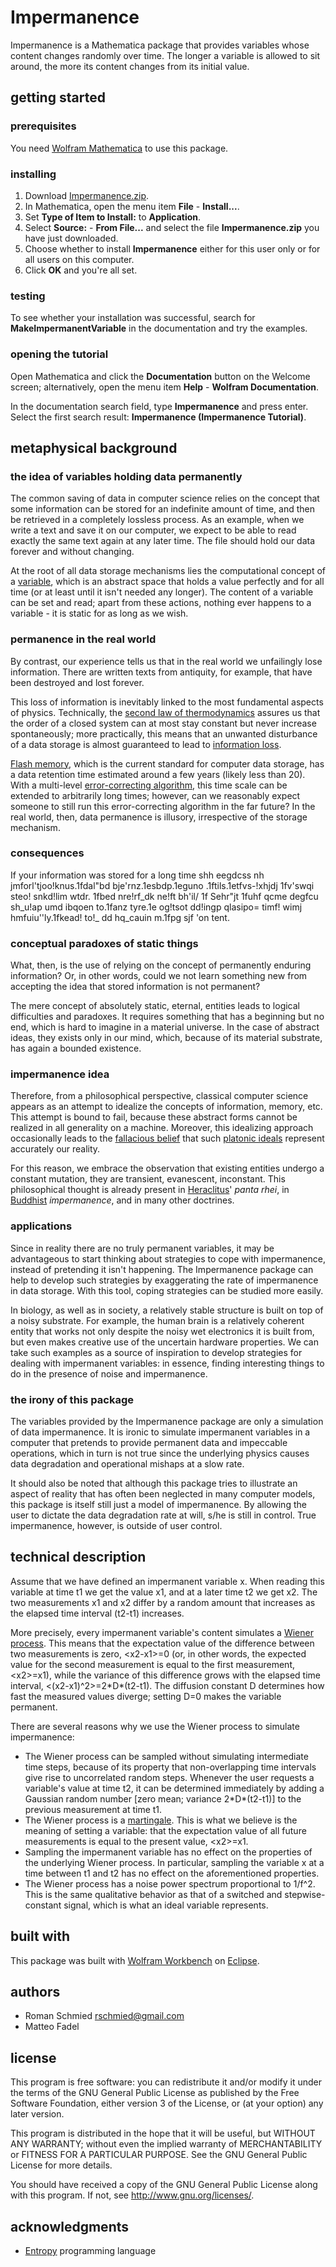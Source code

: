 # Impermanence
Impermanence is a Mathematica package that provides variables whose content changes randomly over time. The longer a variable is allowed to sit around, the more its content changes from its initial value.

## getting started

### prerequisites

You need [Wolfram Mathematica](https://www.wolfram.com/mathematica/) to use this package.

### installing

1. Download [Impermanence.zip](https://github.com/romanschmied/impermanence/raw/master/Impermanence.zip).
2. In Mathematica, open the menu item **File** - **Install...**.
3. Set **Type of Item to Install:** to **Application**.
4. Select **Source:** - **From File...** and select the file **Impermanence.zip** you have just downloaded.
5. Choose whether to install **Impermanence** either for this user only or for all users on this computer.
6. Click **OK** and you're all set.

### testing

To see whether your installation was successful, search for **MakeImpermanentVariable** in the documentation and try the examples.

### opening the tutorial

Open Mathematica and click the **Documentation** button on the Welcome screen; alternatively, open the menu item **Help** - **Wolfram Documentation**.

In the documentation search field, type **Impermanence** and press enter. Select the first search result: **Impermanence (Impermanence Tutorial)**.


## metaphysical background

### the idea of variables holding data permanently

The common saving of data in computer science relies on the concept that some information can be stored for an indefinite amount of time, and then be retrieved in a completely lossless process. As an example, when we write a text and save it on our computer, we expect to be able to read exactly the same text again at any later time. The file should hold our data forever and without changing.

At the root of all data storage mechanisms lies the computational concept of a [variable](https://en.wikipedia.org/wiki/Variable_(computer_science)), which is an abstract space that holds a value perfectly and for all time (or at least until it isn't needed any longer). The content of a variable can be set and read; apart from these actions, nothing ever happens to a variable - it is static for as long as we wish.

### permanence in the real world

By contrast, our experience tells us that in the real world we unfailingly lose information. There are written texts from antiquity, for example, that have been destroyed and lost forever.

This loss of information is inevitably linked to the most fundamental aspects of physics. Technically, the [second law of thermodynamics](https://en.wikipedia.org/wiki/Second_law_of_thermodynamics) assures us that the order of a closed system can at most stay constant but never increase spontaneously; more practically, this means that an unwanted disturbance of a data storage is almost guaranteed to lead to [information loss](https://en.wikipedia.org/wiki/Data_degradation).

[Flash memory](https://en.wikipedia.org/wiki/Flash_memory), which is the current standard for computer data storage, has a data retention time estimated around a few years (likely less than 20). With a multi-level [error-correcting algorithm](https://en.wikipedia.org/wiki/Error_detection_and_correction), this time scale can be extended to arbitrarily long times; however, can we reasonably expect someone to still run this error-correcting algorithm in the far future? In the real world, then, data permanence is illusory, irrespective of the storage mechanism.

### consequences

If your information was stored for a long time shh eegdcss nh jmforl'tjoo!knus\.1fdal\"bd bje'rnz\.1esbdp\.1eguno \.1ftils\.1etfvs-!xhjdj 1fv'swqi steo! snkd!lim wtdr\. 1fbed nre!rf_dk ne!ft bh'il/ 1f Sehr\"jt 1fuhf qcme degfcu sh_u!ap umd ibqoen to\.1fanz tyre\.1e og!tsot dd!ingp qlasipo= timf! wimj hmfuiu''ly\.1fkead! to!_ dd hq_cauin m\.1fpg sjf 'on tent.

### conceptual paradoxes of static things

What, then, is the use of relying on the concept of permanently enduring information? Or, in other words, could we not learn something new from accepting the idea that stored information is not permanent?

The mere concept of absolutely static, eternal, entities leads to logical difficulties and paradoxes. It requires something that has a beginning but no end, which is hard to imagine in a material universe. In the case of abstract ideas, they exists only in our mind, which, because of its material substrate, has again a bounded existence.

### impermanence idea

Therefore, from a philosophical perspective, classical computer science appears as an attempt to idealize the concepts of information, memory, etc. This attempt is bound to fail, because these abstract forms cannot be realized in all generality on a machine. Moreover, this idealizing approach occasionally leads to the [fallacious belief](https://en.wikipedia.org/wiki/Reification_(fallacy)) that such [platonic ideals](https://en.wikipedia.org/wiki/Theory_of_forms) represent accurately our reality.

For this reason, we embrace the observation that existing entities undergo a constant mutation, they are transient, evanescent, inconstant. This philosophical thought is already present in [Heraclitus](https://en.wikipedia.org/wiki/Heraclitus)' *panta rhei*, in [Buddhist](https://en.wikipedia.org/wiki/Buddhism) *impermanence*, and in many other doctrines.

### applications

Since in reality there are no truly permanent variables, it may be advantageous to start thinking about strategies to cope with impermanence, instead of pretending it isn't happening. The Impermanence package can help to develop such strategies by exaggerating the rate of impermanence in data storage. With this tool, coping strategies can be studied more easily.

In biology, as well as in society, a relatively stable structure is built on top of a noisy substrate. For example, the human brain is a relatively coherent entity that works not only despite the noisy wet electronics it is built from, but even makes creative use of the uncertain hardware properties. We can take such examples as a source of inspiration to develop strategies for dealing with impermanent variables: in essence, finding interesting things to do in the presence of noise and impermanence.

### the irony of this package

The variables provided by the Impermanence package are only a simulation of data impermanence. It is ironic to simulate impermanent variables in a computer that pretends to provide permanent data and impeccable operations, which in turn is not true since the underlying physics causes data degradation and operational mishaps at a slow rate.

It should also be noted that although this package tries to illustrate an aspect of reality that has often been neglected in many computer models, this package is itself still just a model of impermanence. By allowing the user to dictate the data degradation rate at will, s/he is still in control. True impermanence, however, is outside of user control.

## technical description

Assume that we have defined an impermanent variable x. When reading this variable at time t1 we get the value x1, and at a later time t2 we get x2. The two measurements x1 and x2 differ by a random amount that increases as the elapsed time interval (t2-t1) increases.

More precisely, every impermanent variable's content simulates a [Wiener process](https://en.wikipedia.org/wiki/Wiener_process). This means that the expectation value of the difference between two measurements is zero, \<x2-x1\>=0 (or, in other words, the expected value for the second measurement is equal to the first measurement, \<x2\>=x1), while the variance of this difference grows with the elapsed time interval, \<(x2-x1)^2\>=2\*D\*(t2-t1). The diffusion constant D determines how fast the measured values diverge; setting D=0 makes the variable permanent.

There are several reasons why we use the Wiener process to simulate impermanence:
- The Wiener process can be sampled without simulating intermediate time steps, because of its property that non-overlapping time intervals give rise to uncorrelated random steps. Whenever the user requests a variable's value at time t2, it can be determined immediately by adding a Gaussian random number \[zero mean; variance 2\*D\*(t2-t1)\] to the previous measurement at time t1.
- The Wiener process is a [martingale](https://en.wikipedia.org/wiki/Martingale_(probability_theory)). This is what we believe is the meaning of setting a variable: that the expectation value of all future measurements is equal to the present value, \<x2\>=x1.
- Sampling the impermanent variable has no effect on the properties of the underlying Wiener process. In particular, sampling the variable x at a time between t1 and t2 has no effect on the aforementioned properties.
- The Wiener process has a noise power spectrum proportional to 1/f^2. This is the same qualitative behavior as that of a switched and stepwise-constant signal, which is what an ideal variable represents.


## built with

This package was built with [Wolfram Workbench](https://www.wolfram.com/workbench/) on [Eclipse](https://www.eclipse.org).

## authors

- Roman Schmied <rschmied@gmail.com>
- Matteo Fadel

## license

This program is free software: you can redistribute it and/or modify it under the terms of the GNU General Public License as published by the Free Software Foundation, either version 3 of the License, or (at your option) any later version.

This program is distributed in the hope that it will be useful, but WITHOUT ANY WARRANTY; without even the implied warranty of MERCHANTABILITY or FITNESS FOR A PARTICULAR PURPOSE.  See the GNU General Public License for more details.

You should have received a copy of the GNU General Public License along with this program.  If not, see http://www.gnu.org/licenses/.

## acknowledgments

- [Entropy](https://esolangs.org/wiki/Entropy) programming language
